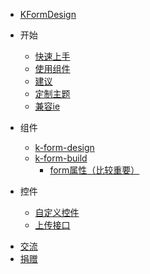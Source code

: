 * [KFormDesign](README)
- 开始
  * [快速上手](zh-cn/guide/start?id=快速上手)
  * [使用组件](zh-cn/guide/start?id=引入-k-form-design)
  * [建议](zh-cn/guide/start?id=使用建议)
  * [定制主题](zh-cn/guide/customize-theme)
  * [兼容ie](zh-cn/vue-cli-ie)
- 组件
  * [k-form-design](zh-cn/components/design)
  * [k-form-build](zh-cn/components/build)
    * [form属性（比较重要）](zh-cn/components/form)

- 控件

  * [自定义控件](zh-cn/field/custom)
  * [上传接口](zh-cn/config)

* [交流](zh-cn/communication)
* [捐赠](zh-cn/donation)
